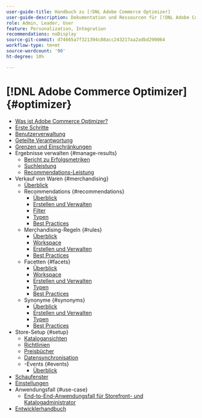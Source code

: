 ```yaml
---
user-guide-title: Handbuch zu [!DNL Adobe Commerce Optimizer]
user-guide-description: Dokumentation und Ressourcen für [!DNL Adobe Commerce Optimizer].
role: Admin, Leader, User
feature: Personalization, Integration
recommendations: noDisplay
source-git-commit: d74665a7f321394c88acc243217aa2adbd290064
workflow-type: tm+mt
source-wordcount: '90'
ht-degree: 10%

---
```


# [!DNL Adobe Commerce Optimizer] {#optimizer}

- [Was ist Adobe Commerce Optimizer?](overview.md)
- [Erste Schritte](get-started.md)
- [Benutzerverwaltung](user-management.md)
- [Geteilte Verantwortung](shared-responsibility.md)
- [Grenzen und Einschränkungen](boundaries-limits.md)
- Ergebnisse verwalten {#manage-results}
   - [Bericht zu Erfolgsmetriken](./manage-results/success-metrics.md)
   - [Suchleistung](./manage-results/search-performance.md)
   - [Recommendations-Leistung](./manage-results/recommendation-performance.md)
- Verkauf von Waren {#merchandising}
   - [Überblick](./merchandising/overview.md)
   - Recommendations {#recommendations}
      - [Überblick](./merchandising/recommendations/overview.md)
      - [Erstellen und Verwalten](./merchandising/recommendations/create.md)
      - [Filter](./merchandising/recommendations/filters.md)
      - [Typen](./merchandising/recommendations/types.md)
      - [Best Practices](./merchandising/recommendations/best-practice.md)
   - Merchandising-Regeln {#rules}
      - [Überblick](./merchandising/rules/overview.md)
      - [Workspace](./merchandising/rules/workspace.md)
      - [Erstellen und Verwalten](./merchandising/rules/add.md)
      - [Best Practices](./merchandising/rules/best-practice.md)
   - Facetten {#facets}
      - [Überblick](./merchandising/facets/overview.md)
      - [Workspace](./merchandising/facets/workspace.md)
      - [Erstellen und Verwalten](./merchandising/facets/add.md)
      - [Typen](./merchandising/facets/type.md)
      - [Best Practices](./merchandising/facets/best-practice.md)
   - Synonyme {#synonyms}
      - [Überblick](./merchandising/synonyms/overview.md)
      - [Erstellen und Verwalten](./merchandising/synonyms/add.md)
      - [Typen](./merchandising/synonyms/type.md)
      - [Best Practices](./merchandising/synonyms/best-practice.md)
- Store-Setup {#setup}
   - [Katalogansichten](./setup/catalog-view.md)
   - [Richtlinien](./setup/policies.md)
   - [Preisbücher](./setup/pricebooks.md)
   - [Datensynchronisation](./setup/data-sync.md)
   - -Events {#events}
      - [Überblick](./setup/events/overview.md)
- [Schaufenster](storefront.md)
- [Einstellungen](settings.md)
- Anwendungsfall {#use-case}
   - [End-to-End-Anwendungsfall für Storefront- und Katalogadministrator](./use-case/admin-use-case.md)
- [Entwicklerhandbuch](https://developer-stage.adobe.com/commerce/services/composable-catalog/)

